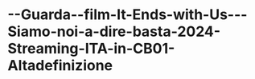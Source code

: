 # --Guarda--film-It-Ends-with-Us---Siamo-noi-a-dire-basta-2024-Streaming-ITA-in-CB01-Altadefinizione